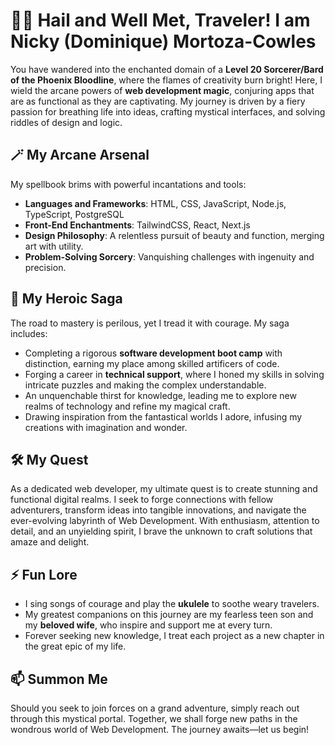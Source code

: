 # 🧙‍♀️ Hail and Well Met, Traveler! I am  Nicky (Dominique) Mortoza-Cowles

You have wandered into the enchanted domain of a **Level 20 Sorcerer/Bard of the Phoenix Bloodline**, where the flames of creativity burn bright! Here, I wield the arcane powers of **web development magic**, conjuring apps that are as functional as they are captivating. My journey is driven by a fiery passion for breathing life into ideas, crafting mystical interfaces, and solving riddles of design and logic.

## 🪄 My Arcane Arsenal
My spellbook brims with powerful incantations and tools:
- **Languages and Frameworks**: HTML, CSS, JavaScript, Node.js, TypeScript, PostgreSQL
- **Front-End Enchantments**: TailwindCSS, React, Next.js
- **Design Philosophy**: A relentless pursuit of beauty and function, merging art with utility.
- **Problem-Solving Sorcery**: Vanquishing challenges with ingenuity and precision.

## 📜 My Heroic Saga
The road to mastery is perilous, yet I tread it with courage. My saga includes:
- Completing a rigorous **software development boot camp** with distinction, earning my place among skilled artificers of code.
- Forging a career in **technical support**, where I honed my skills in solving intricate puzzles and making the complex understandable.
- An unquenchable thirst for knowledge, leading me to explore new realms of technology and refine my magical craft.
- Drawing inspiration from the fantastical worlds I adore, infusing my creations with imagination and wonder.

## 🛠️ My Quest
As a dedicated web developer, my ultimate quest is to create stunning and functional digital realms. I seek to forge connections with fellow adventurers, transform ideas into tangible innovations, and navigate the ever-evolving labyrinth of Web Development. With enthusiasm, attention to detail, and an unyielding spirit, I brave the unknown to craft solutions that amaze and delight.

## ⚡ Fun Lore
- I sing songs of courage and play the **ukulele** to soothe weary travelers.
- My greatest companions on this journey are my fearless teen son and my **beloved wife**, who inspire and support me at every turn.
- Forever seeking new knowledge, I treat each project as a new chapter in the great epic of my life.

## 📫 Summon Me
Should you seek to join forces on a grand adventure, simply reach out through this mystical portal. Together, we shall forge new paths in the wondrous world of Web Development. The journey awaits—let us begin!

<!---
nicky-mc/nicky-mc is a ✨ special ✨ repository because its `README.md` (this file) appears on your GitHub profile.
You can click the Preview link to take a look at your changes.
--->
